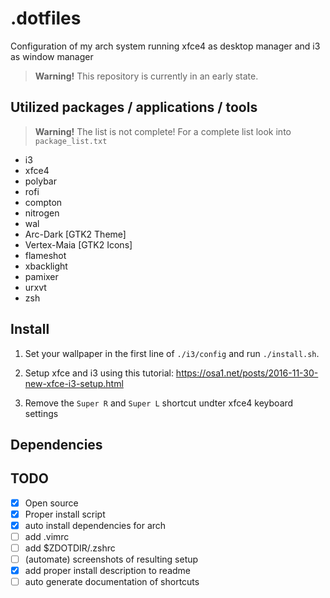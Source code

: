 # .dotfiles

Configuration of my arch system running xfce4 as desktop manager and i3 as window manager 

> __Warning!__ This repository is currently in an early state.

## Utilized packages / applications / tools

> __Warning!__ The list is not complete! For a complete list look into `package_list.txt`

- i3
- xfce4
- polybar
- rofi
- compton
- nitrogen
- wal
- Arc-Dark [GTK2 Theme] 
- Vertex-Maia [GTK2 Icons] 
- flameshot
- xbacklight
- pamixer
- urxvt
- zsh

## Install

1. Set your wallpaper in the first line of `./i3/config` and run `./install.sh`.

2. Setup xfce and i3 using this tutorial: https://osa1.net/posts/2016-11-30-new-xfce-i3-setup.html

3. Remove the `Super R` and `Super L` shortcut undter xfce4 keyboard settings

## Dependencies

## TODO

- [x] Open source
- [x] Proper install script
- [x] auto install dependencies for arch
- [ ] add .vimrc
- [ ] add $ZDOTDIR/.zshrc
- [ ] (automate) screenshots of resulting setup
- [x] add proper install description to readme
- [ ] auto generate documentation of shortcuts
